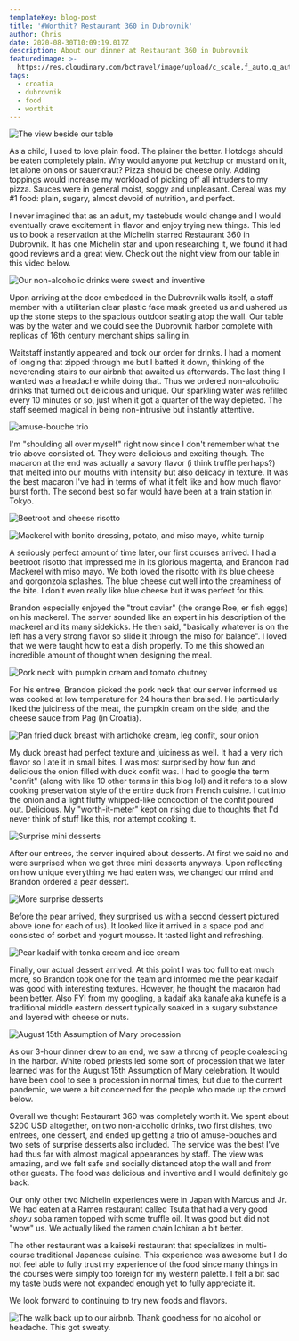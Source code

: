 ```yaml
---
templateKey: blog-post
title: '#Worthit? Restaurant 360 in Dubrovnik'
author: Chris
date: 2020-08-30T10:09:19.017Z
description: About our dinner at Restaurant 360 in Dubrovnik
featuredimage: >-
  https://res.cloudinary.com/bctravel/image/upload/c_scale,f_auto,q_auto,w_1080/v1598782375/Restaurant%20360/IMG_20200815_183454_nzzywe.jpg
tags:
  - croatia
  - dubrovnik
  - food
  - worthit
---
```

![The view beside our table](https://res.cloudinary.com/bctravel/image/upload/c_scale,f_auto,q_auto,w_1080/v1598782375/Restaurant%20360/IMG_20200815_183454_nzzywe.jpg "The view beside our table ")

As a child, I used to love plain food. The plainer the better. Hotdogs should be eaten completely plain. Why would anyone put ketchup or mustard on it, let alone onions or sauerkraut? Pizza should be cheese only. Adding toppings would increase my workload of picking off all intruders to my pizza. Sauces were in general moist, soggy and unpleasant. Cereal was my #1 food: plain, sugary, almost devoid of nutrition, and perfect.

I never imagined that as an adult, my tastebuds would change and I would eventually crave excitement in flavor and enjoy trying new things. This led us to book a reservation at the Michelin starred Restaurant 360 in Dubrovnik. It has one Michelin star and upon researching it, we found it had good reviews and a great view. Check out the night view from our table in this video below.

<insert video of night view here>

![Our non-alcoholic drinks were sweet and inventive](https://res.cloudinary.com/bctravel/image/upload/c_scale,f_auto,q_auto,w_1080/v1598782416/Restaurant%20360/IMG_20200815_184031_qtq17w.jpg "Our non-alcoholic drinks were sweet and inventive")

Upon arriving at the door embedded in the Dubrovnik walls itself, a staff member with a utilitarian clear plastic face mask greeted us and ushered us up the stone steps to the spacious outdoor seating atop the wall. Our table was by the water and we could see the Dubrovnik harbor complete with replicas of 16th century merchant ships sailing in. 

Waitstaff instantly appeared and took our order for drinks. I had a moment of longing that zipped through me but I batted it down, thinking of the neverending stairs to our airbnb that awaited us afterwards. The last thing I wanted was a headache while doing that. Thus we ordered non-alcoholic drinks that turned out delicious and unique. Our sparkling water was refilled every 10 minutes or so, just when it got a quarter of the way depleted. The staff seemed magical in being non-intrusive but instantly attentive. 

![](https://res.cloudinary.com/bctravel/image/upload/c_scale,f_auto,q_auto,w_1080/v1598782410/Restaurant%20360/IMG_20200815_184703_cowxwz.jpg "amuse-bouche trio")

I'm "shoulding all over myself" right now since I don't remember what the trio above consisted of. They were delicious and exciting though. The macaron at the end was actually a savory flavor (i think truffle perhaps?) that melted into our mouths with intensity but also delicacy in texture. It was the best macaron I've had in terms of what it felt like and how much flavor burst forth. The second best so far would have been at a train station in Tokyo. 

![Beetroot and cheese risotto](https://res.cloudinary.com/bctravel/image/upload/c_scale,f_auto,q_auto,w_1080/v1598782415/Restaurant%20360/IMG_20200815_190030_bemwcc.jpg "Beetroot and cheese risotto")

![Mackerel with bonito dressing, potato, and miso mayo, white turnip](https://res.cloudinary.com/bctravel/image/upload/c_scale,f_auto,q_auto,w_1080/v1598782422/Restaurant%20360/IMG_20200815_190045_ugra55.jpg "Mackerel with bonito dressing, potato, and miso mayo, white turnip")

A seriously perfect amount of time later, our first courses arrived. I had a beetroot risotto that impressed me in its glorious magenta, and Brandon had Mackerel with miso mayo. We both loved the risotto with its blue cheese and gorgonzola splashes. The blue cheese cut well into the creaminess of the bite. I don't even really like blue cheese but it was perfect for this. 

Brandon especially enjoyed the "trout caviar" (the orange Roe, er fish eggs) on his mackerel. The server sounded like an expert in his description of the mackerel and its many sidekicks. He then said, "basically whatever is on the left has a very strong flavor so slide it through the miso for balance". I loved that we were taught how to eat a dish properly. To me this showed an incredible amount of thought when designing the meal.

![Pork neck with pumpkin cream and tomato chutney](https://res.cloudinary.com/bctravel/image/upload/c_scale,f_auto,q_auto,w_1080/v1598782418/Restaurant%20360/IMG_20200815_194016_mkw2ze.jpg "Pork neck with pumpkin cream and tomato chutney")

For his entree, Brandon picked the pork neck that our server informed us was cooked at low temperature for 24 hours then braised. He particularly liked the juiciness of the meat, the pumpkin cream on the side, and the cheese sauce from Pag (in Croatia). 

![](https://res.cloudinary.com/bctravel/image/upload/c_scale,f_auto,q_auto,w_1080/v1598782407/Restaurant%20360/IMG_20200815_193948_imxko0.jpg "Pan fried duck breast with artichoke cream, leg confit, sour onion")

My duck breast had perfect texture and juiciness as well. It had a very rich flavor so I ate it in small bites. I was most surprised by how fun and delicious the onion filled with duck confit was. I had to google the term "confit" (along with like 10 other terms in this blog lol) and it refers to a slow cooking preservation style of the entire duck from French cuisine. I cut into the onion and a light fluffy whipped-like concoction of the confit poured out. Delicious. My "worth-it-meter" kept on rising due to thoughts that I'd never think of stuff like this, nor attempt cooking it. 

![](https://res.cloudinary.com/bctravel/image/upload/c_scale,f_auto,q_auto,w_1080/v1598782440/Restaurant%20360/IMG_20200815_201237_mpguwz.jpg "Surprise mini desserts")

After our entrees, the server inquired about desserts. At first we said no and were surprised when we got three mini desserts anyways. Upon reflecting on how unique everything we had eaten was, we changed our mind and Brandon ordered a pear dessert.

![](https://res.cloudinary.com/bctravel/image/upload/c_scale,f_auto,q_auto,w_1080/v1598782437/Restaurant%20360/IMG_20200815_203056_nkm44g.jpg "More surprise desserts")

Before the pear arrived, they surprised us with a second dessert pictured above (one for each of us). It looked like it arrived in a space pod and consisted of sorbet and yogurt mousse. It tasted light and refreshing. 

![](https://res.cloudinary.com/bctravel/image/upload/c_scale,f_auto,q_auto,w_1080/v1598782426/Restaurant%20360/IMG_20200815_203719_eioxq8.jpg "Pear kadaif with tonka cream and ice cream")

Finally, our actual dessert arrived. At this point I was too full to eat much more, so Brandon took one for the team and informed me the pear kadaif was good with interesting textures. However, he thought the macaron had been better. Also FYI from my googling, a kadaif aka kanafe aka kunefe is a traditional middle eastern dessert typically soaked in a sugary substance and layered with cheese or nuts.

![](https://res.cloudinary.com/bctravel/image/upload/c_scale,f_auto,q_auto,w_1080/v1598782440/Restaurant%20360/IMG_20200815_203805_my1xht.jpg "August 15th Assumption of Mary procession")

As our 3-hour dinner drew to an end, we saw a throng of people coalescing in the harbor. White robed priests led some sort of procession that we later learned was for the August 15th Assumption of Mary celebration. It would have been cool to see a procession in normal times, but due to the current pandemic, we were a bit concerned for the people who made up the crowd below. 

Overall we thought Restaurant 360 was completely worth it. We spent about $200 USD altogether, on two non-alcoholic drinks, two first dishes, two entrees, one dessert, and ended up getting a trio of amuse-bouches and two sets of surprise desserts also included. The service was the best I've had thus far with almost magical appearances by staff. The view was amazing, and we felt safe and socially distanced atop the wall and from other guests. The food was delicious and inventive and I would definitely go back. 

Our only other two Michelin experiences were in Japan with Marcus and Jr. We had eaten at a Ramen restaurant called Tsuta that had a very good *shoyu* soba ramen topped with some truffle oil. It was good but did not "wow" us. We actually liked the ramen chain Ichiran a bit better. 

The other restaurant was a kaiseki restaurant that specializes in multi-course traditional Japanese cuisine. This experience was awesome but I do not feel able to fully trust my experience of the food since many things in the courses were simply too foreign for my western palette. I felt a bit sad my taste buds were not expanded enough yet to fully appreciate it.

We look forward to continuing to try new foods and flavors.

![](https://res.cloudinary.com/bctravel/image/upload/c_scale,f_auto,q_auto,w_1080/v1598793212/Restaurant%20360/IMG_20200813_204416_ujrhnv.jpg "The walk back up to our airbnb. Thank goodness for no alcohol or headache. This got sweaty.")
